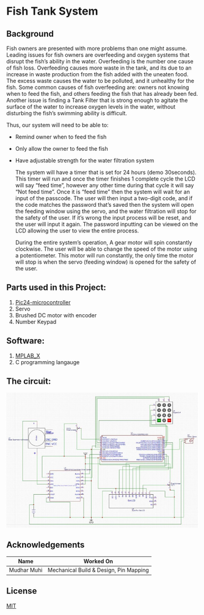 # Fish Tank System
## Background
  Fish owners are presented with more problems than one might assume. Leading issues for fish
owners are overfeeding and oxygen systems that disrupt the fish’s ability in the water. Overfeeding is the
number one cause of fish loss. Overfeeding causes more waste in the tank, and its due to an increase in
waste production from the fish added with the uneaten food. The excess waste causes the water to be
polluted, and it unhealthy for the fish. Some common causes of fish overfeeding are: owners not knowing
when to feed the fish, and others feeding the fish that has already been fed. Another issue is finding a
Tank Filter that is strong enough to agitate the surface of the water to increase oxygen levels in the water,
without disturbing the fish’s swimming ability is difficult.

Thus, our system will need to be able to:
* Remind owner when to feed the fish
* Only allow the owner to feed the fish
* Have adjustable strength for the water filtration system

  The system will have a timer that is set for 24 hours (demo 30seconds). This timer will run and
once the timer finishes 1 complete cycle the LCD will say “feed time”, however any other time during
that cycle it will say “Not feed time”. Once it is “feed time” then the system will wait for an input of the
passcode. The user will then input a two-digit code, and if the code matches the password that’s saved
then the system will open the feeding window using the servo, and the water filtration will stop for the
safety of the user. If it’s wrong the input process will be reset, and the user will input it again. The
password inputting can be viewed on the LCD allowing the user to view the entire process.

  During the entire system’s operation, A gear motor will spin constantly clockwise. The user will
be able to change the speed of the motor using a potentiometer. This motor will run constantly, the only
time the motor will stop is when the servo (feeding window) is opened for the safety of the user.

## Parts used in this Project:
1. [Pic24-microcontroller](https://www.microchip.com/en-us/products/microcontrollers-and-microprocessors/16-bit-mcus/pic24f-mcus-16-mips)
1. Servo
1. Brushed DC motor with encoder
1. Number Keypad

## Software:
1. [MPLAB_X](https://www.microchip.com/en-us/development-tools-tools-and-software/mplab-x-ide)
1. C programming langauge

## The circuit:
![alt text](https://github.com/Ahmed4812/fish_tank_system/blob/3c86a7a3577f006b3e0d31d76f7fee07d25d87e1/fishTank_circuit.JPG)


## Acknowledgements

| Name              |                Worked On                |
|-------------------|-----------------------------------------|
| Mudhar Muhi       | Mechanical Build & Design, Pin Mapping  |                     

## License
[MIT](https://choosealicense.com/licenses/mit/)
